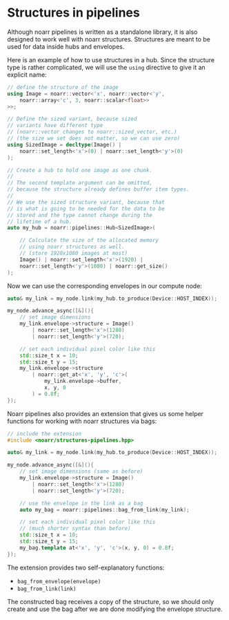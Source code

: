 # Structures in pipelines

Although noarr pipelines is written as a standalone library, it is also designed to work well with noarr structures. Structures are meant to be used for data inside hubs and envelopes.

Here is an example of how to use structures in a hub. Since the structure type is rather complicated, we will use the `using` directive to give it an explicit name:

```cpp
// define the structure of the image
using Image = noarr::vector<'x', noarr::vector<'y',
    noarr::array<'c', 3, noarr::scalar<float>>
>>;

// Define the sized variant, because sized
// variants have different type
// (noarr::vector changes to noarr::sized_vector, etc.)
// (the size we set does not matter, so we can use zero)
using SizedImage = decltype(Image() |
    noarr::set_length<'x'>(0) | noarr::set_length<'y'>(0)
);

// Create a hub to hold one image as one chunk.
//
// The second template argument can be omitted,
// because the structure already defines buffer item types.
//
// We use the sized structure variant, because that
// is what is going to be needed for the data to be
// stored and the type cannot change during the
// lifetime of a hub.
auto my_hub = noarr::pipelines::Hub<SizedImage>(

    // Calculate the size of the allocated memory
    // using noarr structures as well.
    // (store 1920x1080 images at most)
    Image() | noarr::set_length<'x'>(1920) |
    noarr::set_length<'y'>(1080) | noarr::get_size()
);
```

Now we can use the corresponding envelopes in our compute node:

```cpp
auto& my_link = my_node.link(my_hub.to_produce(Device::HOST_INDEX));

my_node.advance_async([&](){
    // set image dimensions
    my_link.envelope->structure = Image()
        | noarr::set_length<'x'>(1280)
        | noarr::set_length<'y'>(720);

    // set each individual pixel color like this
    std::size_t x = 10;
    std::size_t y = 15;
    my_link.envelope->structure
        | noarr::get_at<'x', 'y', 'c'>(
            my_link.envelope->buffer,
            x, y, 0
        ) = 0.8f;
});
```

Noarr pipelines also provides an extension that gives us some helper functions for working with noarr structures via bags:

```cpp
// include the extension
#include <noarr/structures-pipelines.hpp>

auto& my_link = my_node.link(my_hub.to_produce(Device::HOST_INDEX));

my_node.advance_async([&](){
    // set image dimensions (same as before)
    my_link.envelope->structure = Image()
        | noarr::set_length<'x'>(1280)
        | noarr::set_length<'y'>(720);

    // use the envelope in the link as a bag
    auto my_bag = noarr::pipelines::bag_from_link(my_link);

    // set each individual pixel color like this
    // (much shorter syntax than before)
    std::size_t x = 10;
    std::size_t y = 15;
    my_bag.template at<'x', 'y', 'c'>(x, y, 0) = 0.8f;
});
```

The extension provides two self-explanatory functions:

- `bag_from_envelope(envelope)`
- `bag_from_link(link)`

The constructed bag receives a copy of the structure, so we should only create and use the bag after we are done modifying the envelope structure.
